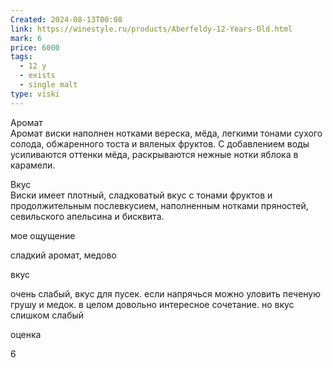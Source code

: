 ```yaml
---
Created: 2024-08-13T00:08
link: https://winestyle.ru/products/Aberfeldy-12-Years-Old.html
mark: 6
price: 6000
tags:
  - 12 y
  - exists
  - single malt
type: viski
---
```

Аромат  
Аромат виски наполнен нотками вереска, мёда, легкими тонами сухого солода, обжаренного тоста и вяленых фруктов. С добавлением воды усиливаются оттенки мёда, раскрываются нежные нотки яблока в карамели.  

Вкус  
Виски имеет плотный, сладковатый вкус с тонами фруктов и продолжительным послевкусием, наполненным нотками пряностей, севильского апельсина и бисквита.  

  

мое ощущение

сладкий аромат, медово

вкус

очень слабый, вкус для пусек. если напрячься можно уловить печеную грушу и медок. в целом довольно интересное сочетание. но вкус слишком слабый

  

  

оценка

6